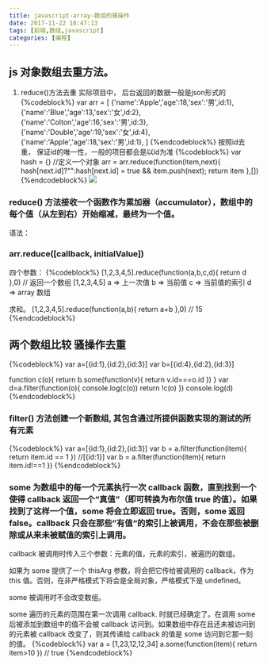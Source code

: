```yaml
---
title: javascript-array-数组的骚操作
date: 2017-11-22 16:47:13
tags: [前端,数组,javascript]
categories: [编程]
---
```

## js 对象数组去重方法。
1. reduce()方法去重
实际项目中， 后台返回的数据一般是json形式的
{%codeblock%}
var arr = [
  {'name':'Apple','age':18,'sex':'男',id:1},
  {'name':'Blue','age':13,'sex':'女',id:2},
  {'name':'Colton','age':16,'sex':'男',id:3},
  {'name':'Double','age':19,'sex':'女',id:4},
  {'name':'Apple','age':18,'sex':'男',id:1},
]
{%endcodeblock%}
按照id去重， 保证id的唯一性，一般的项目都会是以id为准
{%codeblock%}
var hash = {}  //定义一个对象
arr = arr.reduce(function(item,next){
    hash[next.id]?"":hash[next.id] = true && item.push(next);
    return item
},[])
{%endcodeblock%}
![](/img/arrS1.png)

### reduce() 方法接收一个函数作为累加器（accumulator），数组中的每个值（从左到右）开始缩减，最终为一个值。

语法：
### arr.reduce([callback, initialValue])

四个参数：
{%codeblock%}
[1,2,3,4,5].reduce(function(a,b,c,d){
  return d
},0)
// 返回一个数组 [1,2,3,4,5]
a => 上一次值
b => 当前值
c => 当前值的索引
d => array 数组


求和。
[1,2,3,4,5].reduce(function(a,b){
  return a+b
},0)
// 15
{%endcodeblock%}

## 两个数组比较  骚操作去重
{%codeblock%}
var a=[{id:1},{id:2},{id:3}]
var b=[{id:4},{id:2},{id:3}]

function c(o){
  return  b.some(function(v){
      return v.id===o.id
  })
}
var d=a.filter(function(o){
  console.log(c(o))
  return !c(o)
})
console.log(d)
{%endcodeblock%}

### filter() 方法创建一个新数组, 其包含通过所提供函数实现的测试的所有元素
{%codeblock%}
var a=[{id:1},{id:2},{id:3}]
var b = a.filter(function(item){
  return item.id == 1
})
//[{id:1}]
var b = a.filter(function(item){
  return item.id!==1
})
{%endcodeblock%}

### some 为数组中的每一个元素执行一次 callback 函数，直到找到一个使得 callback 返回一个“真值”（即可转换为布尔值 true 的值）。如果找到了这样一个值，some 将会立即返回 true。否则，some 返回 false。callback 只会在那些”有值“的索引上被调用，不会在那些被删除或从来未被赋值的索引上调用。

callback 被调用时传入三个参数：元素的值，元素的索引，被遍历的数组。

如果为 some 提供了一个 thisArg 参数，将会把它传给被调用的 callback，作为 this 值。否则，在非严格模式下将会是全局对象，严格模式下是 undefined。

some 被调用时不会改变数组。

some 遍历的元素的范围在第一次调用 callback. 时就已经确定了。在调用 some 后被添加到数组中的值不会被 callback 访问到。如果数组中存在且还未被访问到的元素被 callback 改变了，则其传递给 callback 的值是 some 访问到它那一刻的值。
{%codeblock%}
var a = [1,23,12,12,34]
a.some(function(item){
  return item>10
})
// true
{%endcodeblock%}
